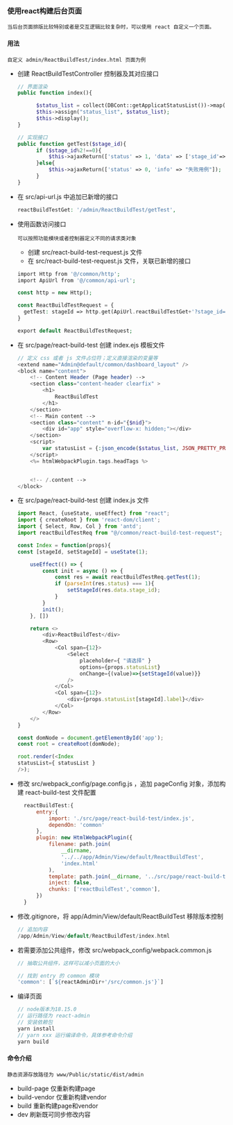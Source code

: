 ### 使用react构建后台页面
```text
当后台页面排版比较特别或者是交互逻辑比较复杂时，可以使用 react 自定义一个页面。
```


#### 用法
```text
自定义 admin/ReactBuildTest/index.html 页面为例
```

+ 创建 ReactBuildTestController 控制器及其对应接口
  ```php
  // 界面渲染
  public function index(){

        $status_list = collect(DBCont::getApplicatStatusList())->map(Fn($name,$key)=>['value'=>$key,'label'=>$name])->values()->all();
        $this->assign("status_list", $status_list);
        $this->display();
  }
  
  // 实现接口
  public function getTest($stage_id){
        if ($stage_id%2!==0){
            $this->ajaxReturn(['status' => 1, 'data' => ['stage_id'=> $stage_id]]);
        }else{
            $this->ajaxReturn(['status' => 0, 'info' => "失败用例"]);
        }
  }
  ```

+ 在 src/api-url.js 中追加已新增的接口
  ```php
  reactBuildTestGet: '/admin/ReactBuildTest/getTest',
  ```

+ 使用函数访问接口
  ```text
  可以按照功能模块或者控制器定义不同的请求类对象
  ```
  + 创建 src/react-build-test-request.js 文件
  + 在 src/react-build-test-request.js 文件，关联已新增的接口
  ```php
  import Http from '@/common/http';
  import ApiUrl from '@/common/api-url';

  const http = new Http();
  
  const ReactBuildTestRequest = {
    getTest: stageId => http.get(ApiUrl.reactBuildTestGet+'?stage_id='+stageId),
  }
  
  export default ReactBuildTestRequest;
  ```
 
+ 在 src/page/react-build-test 创建 index.ejs 模板文件
  ```php
  // 定义 css 或者 js 文件占位符；定义直接渲染的变量等
  <extend name="Admin@default/common/dashboard_layout" />
  <block name="content">
      <!-- Content Header (Page header) -->
      <section class="content-header clearfix" >
          <h1>
              ReactBuildTest
          </h1>
      </section>
      <!-- Main content -->
      <section class="content" n-id="{$nid}">
          <div id="app" style="overflow-x: hidden;"></div>
      </section>
      <script>
          var statusList = {:json_encode($status_list, JSON_PRETTY_PRINT)};
      </script>
      <%= htmlWebpackPlugin.tags.headTags %>
  
  
      <!-- /.content -->
  </block>
  ```

+ 在 src/page/react-build-test 创建 index.js 文件
  ```javascript
  import React, {useState, useEffect} from "react";
  import { createRoot } from 'react-dom/client';
  import { Select, Row, Col } from 'antd';
  import reactBuildTestReq from "@/common/react-build-test-request";
  
  const Index = function(props){
  const [stageId, setStageId] = useState(1);
  
      useEffect(() => {
          const init = async () => {
              const res = await reactBuildTestReq.getTest(1);
              if (parseInt(res.status) === 1){
                  setStageId(res.data.stage_id);
              }
          }
          init();
      }, [])
  
      return <>
          <div>ReactBuildTest</div>
          <Row>
              <Col span={12}>
                  <Select
                      placeholder={ "请选择" }
                      options={props.statusList}
                      onChange={(value)=>{setStageId(value)}}
                  />
              </Col>
              <Col span={12}>
                  <div>{props.statusList[stageId].label}</div>
              </Col>
          </Row>
      </>
  }
  
  const domNode = document.getElementById('app');
  const root = createRoot(domNode);
  
  root.render(<Index
  statusList={ statusList }
  />);
  ```

+ 修改 src/webpack_config/page.config.js ，追加 pageConfig 对象，添加构建 react-build-test 文件配置
  ```javascript
    reactBuildTest:{
        entry:{
            import: './src/page/react-build-test/index.js',
            dependOn: 'common'
        },
        plugin: new HtmlWebpackPlugin({
            filename: path.join(
                __dirname,
                '../../app/Admin/View/default/ReactBuildTest',
                'index.html'
            ),
            template: path.join(__dirname, '../src/page/react-build-test', 'index.ejs'),
            inject: false,
            chunks: ['reactBuildTest','common'],
        })
    }
  ```
  
+ 修改.gitignore，将 app/Admin/View/default/ReactBuildTest 移除版本控制
  ```php
  // 追加内容
  /app/Admin/View/default/ReactBuildTest/index.html
  ```

+ 若需要添加公共组件，修改 src/webpack_config/webpack.common.js
  ```javascript
  // 抽取公共组件，这样可以减小页面的大小
  
  // 找到 entry 的 common 模块
  'common': [`${reactAdminDir+'/src/common.js'}`]
  ```

+ 编译页面
  ```js
  // node版本为18.15.0
  // 运行路径为 react-admin
  // 安装依赖包
  yarn install
  // yarn xxx 运行编译命令，具体参考命令介绍
  yarn build
  ```

#### 命令介绍
```text
静态资源存放路径为 www/Public/static/dist/admin
```
+ build-page 仅重新构建page
+ build-vendor 仅重新构建vendor
+ build 重新构建page和vendor
+ dev 刷新既可同步修改内容